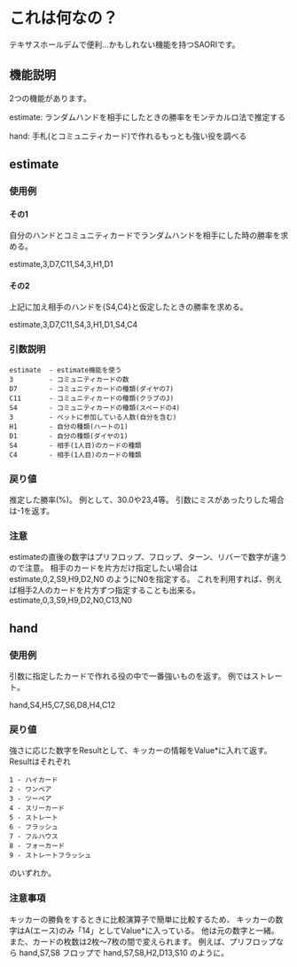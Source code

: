 # これは何なの？

テキサスホールデムで便利…かもしれない機能を持つSAORIです。

## 機能説明

2つの機能があります。

estimate: ランダムハンドを相手にしたときの勝率をモンテカルロ法で推定する

hand: 手札(とコミュニティカード)で作れるもっとも強い役を調べる


## estimate

### 使用例

#### その1

自分のハンドとコミュニティカードでランダムハンドを相手にした時の勝率を求める。

estimate,3,D7,C11,S4,3,H1,D1


#### その2

上記に加え相手のハンドを{S4,C4}と仮定したときの勝率を求める。

estimate,3,D7,C11,S4,3,H1,D1,S4,C4


### 引数説明

```
estimate  - estimate機能を使う
3         - コミュニティカードの数
D7        - コミュニティカードの種類(ダイヤの7)
C11       - コミュニティカードの種類(クラブのJ)
S4        - コミュニティカードの種類(スペードの4)
3         - ベットに参加している人数(自分を含む)
H1        - 自分の種類(ハートの1)
D1        - 自分の種類(ダイヤの1)
S4        - 相手(1人目)のカードの種類
C4        - 相手(1人目)のカードの種類
```


### 戻り値

推定した勝率(%)。
例として、30.0や23,4等。
引数にミスがあったりした場合は-1を返す。


### 注意

estimateの直後の数字はプリフロップ、フロップ、ターン、リバーで数字が違うので注意。
相手のカードを片方だけ指定したい場合は
estimate,0,2,S9,H9,D2,N0
のようにN0を指定する。
これを利用すれば、例えば相手2人のカードを片方ずつ指定することも出来る。
estimate,0,3,S9,H9,D2,N0,C13,N0


## hand

### 使用例

引数に指定したカードで作れる役の中で一番強いものを返す。
例ではストレート。

hand,S4,H5,C7,S6,D8,H4,C12


### 戻り値

強さに応じた数字をResultとして、キッカーの情報をValue\*に入れて返す。
Resultはそれぞれ
```
1 - ハイカード
2 - ワンペア
3 - ツーペア
4 - スリーカード
5 - ストレート
6 - フラッシュ
7 - フルハウス
8 - フォーカード
9 - ストレートフラッシュ
```
のいずれか。


### 注意事項

キッカーの勝負をするときに比較演算子で簡単に比較するため、
キッカーの数字はA(エース)のみ「14」としてValue\*に入っている。
他は元の数字と一緒。
また、カードの枚数は2枚〜7枚の間で変えられます。
例えば、プリフロップなら
hand,S7,S8
フロップで
hand,S7,S8,H2,D13,S10
のように。
